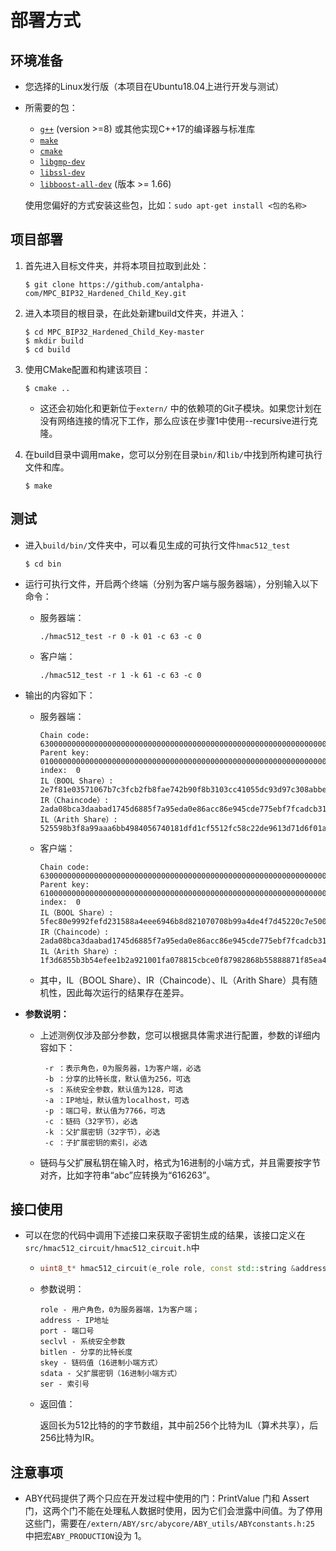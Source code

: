 # 部署方式

## 环境准备

- 您选择的Linux发行版（本项目在Ubuntu18.04上进行开发与测试）

- 所需要的包：

  - [`g++`](https://packages.debian.org/testing/g++) (version >=8) 或其他实现C++17的编译器与标准库
  - [`make`](https://packages.debian.org/testing/make)
  - [`cmake`](https://packages.debian.org/testing/cmake)
  - [`libgmp-dev`](https://packages.debian.org/testing/libgmp-dev)
  - [`libssl-dev`](https://packages.debian.org/testing/libssl-dev)
  - [`libboost-all-dev`](https://packages.debian.org/testing/libboost-all-dev) (版本 >= 1.66)

  使用您偏好的方式安装这些包，比如：`sudo apt-get install <包的名称>`

## 项目部署

1. 首先进入目标文件夹，并将本项目拉取到此处：

   ```
   $ git clone https://github.com/antalpha-com/MPC_BIP32_Hardened_Child_Key.git
   ```

2. 进入本项目的根目录，在此处新建build文件夹，并进入：

   ```
   $ cd MPC_BIP32_Hardened_Child_Key-master
   $ mkdir build
   $ cd build
   ```

3. 使用CMake配置和构建该项目：

   ```
   $ cmake ..
   ```

   - 这还会初始化和更新位于`extern/` 中的依赖项的Git子模块。如果您计划在没有网络连接的情况下工作，那么应该在步骤1中使用--recursive进行克隆。

4. 在build目录中调用make，您可以分别在目录`bin/`和`lib/`中找到所构建可执行文件和库。

   ```
   $ make
   ```

## 测试

- 进入`build/bin/`文件夹中，可以看见生成的可执行文件`hmac512_test`

  ```
  $ cd bin
  ```

- 运行可执行文件，开启两个终端（分别为客户端与服务器端），分别输入以下命令：

  - 服务器端：

    ```
    ./hmac512_test -r 0 -k 01 -c 63 -c 0
    ```

  - 客户端：

    ```
    ./hmac512_test -r 1 -k 61 -c 63 -c 0
    ```

- 输出的内容如下：

  - 服务器端：

    ```
    Chain code:	6300000000000000000000000000000000000000000000000000000000000000
    Parent key:	0100000000000000000000000000000000000000000000000000000000000000
    index:	0
    IL（BOOL Share）:	2e7f81e03571067b7c3fcb2fb8fae742b90f8b3103cc41055dc93d97c308abbe
    IR（Chaincode）:	2ada08bca3daabad1745d6885f7a95eda0e86acc86e945cde775ebf7fcadcb31
    IL（Arith Share）:	525598b3f8a99aaa6bb4984056740181dfd1cf5512fc58c22de9613d71d6f01a
    ```

  - 客户端：

    ```
    Chain code:	6300000000000000000000000000000000000000000000000000000000000000
    Parent key:	6100000000000000000000000000000000000000000000000000000000000000
    index:	0
    IL（BOOL Share）:	5fec80e9992fefd231588a4eee6946b8d821070708b99a4de4f7d45220c7e500
    IR（Chaincode）:	2ada08bca3daabad1745d6885f7a95eda0e86acc86e945cde775ebf7fcadcb31
    IL（Arith Share）:	1f3d6855b3b54efee1b2a921001fa078815cbce0f87982868b55888871f85ea4
    ```

  - 其中，IL（BOOL Share）、IR（Chaincode）、IL（Arith Share）具有随机性，因此每次运行的结果存在差异。

- **参数说明：**

  - 上述测例仅涉及部分参数，您可以根据具体需求进行配置，参数的详细内容如下：

    ```
     -r ：表示角色，0为服务器，1为客户端，必选
     -b ：分享的比特长度，默认值为256，可选
     -s ：系统安全参数，默认值为128，可选
     -a ：IP地址，默认值为localhost，可选
     -p ：端口号，默认值为7766，可选
     -c ：链码（32字节），必选
     -k ：父扩展密钥（32字节），必选
     -c ：子扩展密钥的索引，必选
    ```

  - 链码与父扩展私钥在输入时，格式为16进制的小端方式，并且需要按字节对齐，比如字符串“abc”应转换为“616263”。

## 接口使用

- 可以在您的代码中调用下述接口来获取子密钥生成的结果，该接口定义在`src/hmac512_circuit/hmac512_circuit.h`中

  - ```c++
    uint8_t* hmac512_circuit(e_role role, const std::string &address, uint16_t port, seclvl seclvl, uint32_t bitlen, std::string skey, std::string sdata, uint32_t ser)
    ```

  - 参数说明：

    ```
    role - 用户角色，0为服务器端，1为客户端；
    address - IP地址
    port - 端口号
    seclvl - 系统安全参数
    bitlen - 分享的比特长度
    skey - 链码值（16进制小端方式）
    sdata - 父扩展密钥（16进制小端方式）
    ser - 索引号
    ```

  - 返回值：

    返回长为512比特的的字节数组，其中前256个比特为IL（算术共享），后256比特为IR。

## 注意事项

- ABY代码提供了两个只应在开发过程中使用的门：PrintValue 门和 Assert 门，这两个门不能在处理私人数据时使用，因为它们会泄露中间值。为了停用这些门，需要在`/extern/ABY/src/abycore/ABY_utils/ABYconstants.h:25` 中把宏` ABY_PRODUCTION `设为 1。


